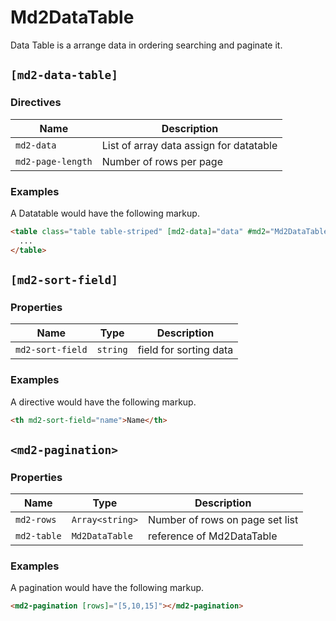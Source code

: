 # Md2DataTable
Data Table is a arrange data in ordering searching and paginate it.

## `[md2-data-table]`
### Directives

| Name | Description |
| --- | --- |
| `md2-data` | List of array data assign for datatable |
| `md2-page-length` | Number of rows per page |

### Examples
A Datatable would have the following markup.
```html
<table class="table table-striped" [md2-data]="data" #md2="Md2DataTable" [md2-page-length]="10">
  ...
</table>
```

## `[md2-sort-field]`
### Properties

| Name | Type | Description |
| --- | --- | --- |
| `md2-sort-field` | `string` | field for sorting data |

### Examples
A directive would have the following markup.
```html
<th md2-sort-field="name">Name</th>
```

## `<md2-pagination>`
### Properties

| Name | Type | Description |
| --- | --- | --- |
| `md2-rows` | `Array<string>` | Number of rows on page set list |
| `md2-table` | `Md2DataTable` | reference of Md2DataTable |

### Examples
A pagination would have the following markup.
```html
<md2-pagination [rows]="[5,10,15]"></md2-pagination>
```
